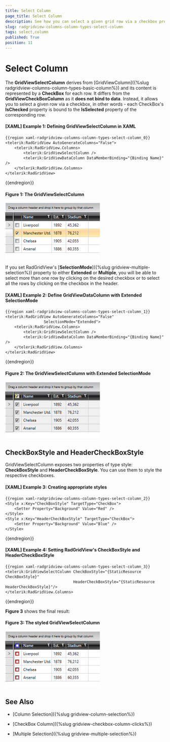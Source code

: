 ```yaml
---
title: Select Column
page_title: Select Column
description: See how you can select a given grid row via a checkbox provided by the Select Column in RadGridView - Telerik's {{ site.framework_name }} DataGrid.
slug: radgridview-columns-column-types-select-column
tags: select,column
published: True
position: 11
---
```


# Select Column

The __GridViewSelectColumn__ derives from [GridViewColumn]({%slug radgridview-columns-column-types-basic-column%}) and its content is represented by a **CheckBox** for each row. It differs from the __GridViewCheckBoxColumn__ as it **does not bind to data**. Instead, it allows you to select a given row via a checkbox, in other words - each CheckBox's **IsChecked** property is bound to the **IsSelected** property of the corresponding row.

#### __[XAML] Example 1: Defining GridViewSelectColumn in XAML__

	{{region xaml-radgridview-columns-column-types-select-column_0}}
	<telerik:RadGridView AutoGenerateColumns="False">
	    <telerik:RadGridView.Columns>
	        <telerik:GridViewSelectColumn />
	        <telerik:GridViewDataColumn DataMemberBinding="{Binding Name}" />
	    </telerik:RadGridView.Columns>
	</telerik:RadGridView>
{{endregion}}

#### __Figure 1: The GridViewSelectColumn__

![Select Column in RadGridView - Telerik's {{ site.framework_name }} DataGrid](images/selectcolumn-default.png)

If you set RadGridView's [**SelectionMode**]({%slug gridview-multiple-selection%}) property to either __Extended__ or __Multiple__, you will be able to select more than one row by clicking on the desired checkbox or to select all the rows by clicking on the checkbox in the header.

#### __[XAML] Example 2: Define GridViewDataColumn with Extended SelectionMode__

	{{region xaml-radgridview-columns-column-types-select-column_1}}
	<telerik:RadGridView AutoGenerateColumns="False"
	                 SelectionMode="Extended">
	    <telerik:RadGridView.Columns>
	        <telerik:GridViewSelectColumn />
	        <telerik:GridViewDataColumn DataMemberBinding="{Binding Name}" />
	    </telerik:RadGridView.Columns>
	</telerik:RadGridView>
{{endregion}}

#### __Figure 2: The GridViewSelectColumn with Extended SelectionMode__

![Multiple Selection in the Select Column of RadGridView - Telerik's {{ site.framework_name }} DataGrid](images/selectcolumn-multiple-selection.png)

## CheckBoxStyle and HeaderCheckBoxStyle

GridViewSelectColumn exposes two properties of type style: **CheckBoxStyle** and **HeaderCheckBoxStyle**. You can use them to style the respective checkboxes.

#### __[XAML] Example 3: Creating appropriate styles__

	{{region xaml-radgridview-columns-column-types-select-column_2}}
	<Style x:Key="CheckBoxStyle" TargetType="CheckBox">
	    <Setter Property="Background" Value="Red" />
	</Style>
	<Style x:Key="HeaderCheckBoxStyle" TargetType="CheckBox">
	    <Setter Property="Background" Value="Blue" />
	</Style>
{{endregion}}

#### __[XAML] Example 4: Setting RadGridView's CheckBoxStyle and HeaderCheckBoxStyle__

	{{region xaml-radgridview-columns-column-types-select-column_3}}
	<telerik:GridViewSelectColumn CheckBoxStyle="{StaticResource CheckBoxStyle}" 
	                              HeaderCheckBoxStyle="{StaticResource HeaderCheckBoxStyle}"/>
	</telerik:RadGridView.Columns>
{{endregion}}

**Figure 3** shows the final result:

#### __Figure 3: The styled GridViewSelectColumn__

![Styled Select Column in RadGridView - Telerik's {{ site.framework_name }} DataGrid](images/selectcolumn-styled.png)

## See Also

 * [Column Selection]({%slug gridview-column-selection%})

 * [CheckBox Column]({%slug gridview-checkbox-column-clicks%})

 * [Multiple Selection]({%slug gridview-multiple-selection%})

